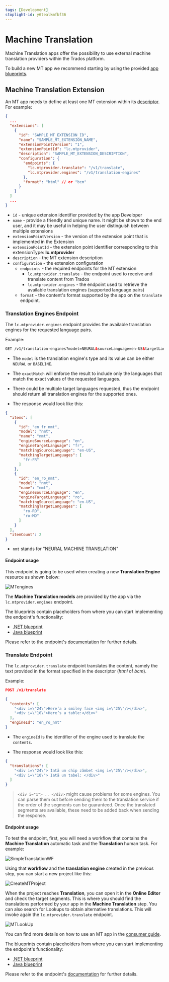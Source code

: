 ```yaml
---
tags: [Development]
stoplight-id: y6tealkmfbf36
---
```



# Machine Translation

Machine Translation apps offer the possibility to use external machine translation providers within the Trados platform.

To build a new MT app we recommend starting by using the provided [app blueprints](https://github.com/RWS/language-cloud-extensibility/tree/main/blueprints).

## Machine Translation Extension

An MT app needs to define at least one MT extension within its [descriptor](../../App-API.v1.json/paths/~1descriptor/get).
For example: 

```json
{
  ...
  "extensions": [
    {
      "id": "SAMPLE_MT_EXTENSION_ID",
      "name": "SAMPLE_MT_EXTENSION_NAME",
      "extensionPointVersion": "1",
      "extensionPointId": "lc.mtprovider",
      "description": "SAMPLE_MT_EXTENSION_DESCRIPTION",
      "configuration": {
        "endpoints": {
          "lc.mtprovider.translate": "/v1/translate",
          "lc.mtprovider.engines": "/v1/translation-engines"
        },
        "format": "html" // or "bcm"
      }
    }
  ]
  ...
}
```

- `id` - unique extension identifier provided by the app Developer
- `name` - provide a friendly and unique name. It might be shown to the end user, and it may be useful in helping the user distinguish between multiple extensions
- `extensionPointVersion` - the version of the extension point that is implemented in the Extension
- `extensionPointId` - the extension point identifier corresponding to this extensionType: **lc.mtprovider**
- `description` - the MT extension description
- `configuration` - the extension configuration
  - `endpoints` - the required endpoints for the MT extension
    - `lc.mtprovider.translate` - the endpoint used to receive and translate content from Trados
    - `lc.mtprovider.engines` - the endpoint used to retrieve the available translation engines (supported language pairs)
  - `format` - the content's format supported by the app on the `translate` endpoint.

### Translation Engines Endpoint

The `lc.mtprovider.engines` endpoint provides the available translation engines for the requested language pairs.

  Example: 
```html
GET /v1/translation-engines?model=NEURAL&sourceLanguage=en-US&targetLanguage=ro-RO&targetLanguage=ro-MD&targetLanguage=fr-FR&exactMatch=true
```

-   The `model` is the translation engine's type and its value can be either `NEURAL` or `BASELINE`.

-   The `exactMatch` will enforce the result to include only the languages that match the exact values of the requested languages.

-   There could be multiple target languages requested, thus the endpoint should return all translation engines for the supported ones.

-   The response would look like this:

```json
{
  "items": [
    {
      "id": "en_fr_nmt",
      "model": "nmt",
      "name": "nmt",
      "engineSourceLanguage": "en",
      "engineTargetLanguage": "fr",
      "matchingSourceLanguage": "en-US",
      "matchingTargetLanguages": [
        "fr-FR"
      ]
    },
    {
      "id": "en_ro_nmt",
      "model": "nmt",
      "name": "nmt",
      "engineSourceLanguage": "en",
      "engineTargetLanguage": "ro",
      "matchingSourceLanguage": "en-US",
      "matchingTargetLanguages": [
        "ro-RO",
        "ro-MD"
      ]
    }
  ],
  "itemCount": 2
}
```

-   `nmt` stands for "NEURAL MACHINE TRANSLATION"

#### Endpoint usage

This endpoint is going to be used when creating a new **Translation Engine** resource as shown below:

![MTengines](https://github.com/RWS/language-cloud-public-api-doc-resources/blob/main/extensibility/guides/developer/DevAppMTEngines.gif?raw=true)

The **Machine Translation models** are provided by the app via the `lc.mtprovider.engines` endpoint.

The blueprints contain placeholders from where you can start implementing the endpoint's functionality:
- [.NET blueprint](https://github.com/RWS/language-cloud-extensibility/blob/main/blueprints/dotNetAppBlueprint/Rws.LC.AppBlueprint/Controllers/TranslationController.cs#L52)
- [Java blueprint](https://github.com/RWS/language-cloud-extensibility/blob/main/blueprints/javaAppBlueprint/src/main/java/com/rws/lt/lc/blueprint/web/TranslationEnginesController.java#L21)

Please refer to the endpoint's [documentation](../../App-API.v1.json/paths/~1lc.mtprovider.engines/get) for further details.

### Translate Endpoint

  The `lc.mtprovider.translate` endpoint translates the content, namely the text provided in the format specified in the descriptor (_html_ of _bcm_).

  Example:

```json
POST /v1/translate

{
  "contents": [
    "<div i=\"24\">Here’a a smiley face <img i=\"25\"/></div>",
    "<div i=\"10\">Here’s a table:</div>"
  ],
  "engineId": "en_ro_nmt"
}
```

-   The `engineId` is the identifier of the engine used to translate the `contents`.

-   The response would look like this:

```json
{
  "translations": [
    "<div i=\"24\"> Iată un chip zâmbet <img i=\"25\"/></div>",
    "<div i=\"10\"> Iată un tabel: </div>"
  ]
}
```

> `<div i="1"> .. </div>` might cause problems for some engines. You can parse them out before sending them to the translation service if the order of the segments can be guaranteed. Once the translated segments are available, these need to be added back when sending the response.

#### Endpoint usage

To test the endpoint, first, you will need a workflow that contains the **Machine Translation** automatic task and the **Translation** human task. For example:

![SimpleTranslationWF](https://github.com/RWS/language-cloud-public-api-doc-resources/blob/main/extensibility/guides/developer/DevMTWF.png?raw=true)

Using that **workflow** and the **translation engine** created in the previous step, you can start a new project like this:

![CreateMTProject](https://github.com/RWS/language-cloud-public-api-doc-resources/blob/main/extensibility/guides/developer/DevCreateMTAppProject.gif?raw=true)

When the project reaches **Translation**, you can open it in the **Online Editor** and check the target segments. This is where you should find the translations performed by your app in the **Machine Translation** step. You can also search for Lookups to obtain alternative translations. This will invoke again the `lc.mtprovider.translate` endpoint.

![MTLookUp](https://github.com/RWS/language-cloud-public-api-doc-resources/blob/main/extensibility/guides/MTAppOELookup.gif?raw=true)

You can find more details on how to use an MT app in the [consumer guide](../consumer/MT-App-consumer-guide.md).

The blueprints contain placeholders from where you can start implementing the endpoint's functionality:

- [.NET blueprint](https://github.com/RWS/language-cloud-extensibility/blob/main/blueprints/dotNetAppBlueprint/Rws.LC.AppBlueprint/Controllers/TranslationController.cs#L35)
- [Java blueprint](https://github.com/RWS/language-cloud-extensibility/blob/main/blueprints/javaAppBlueprint/src/main/java/com/rws/lt/lc/blueprint/web/TranslateController.java#L22)

Please refer to the endpoint's [documentation](../../App-API.v1.json/paths/~1lc.mtprovider.translate/post) for further details.
